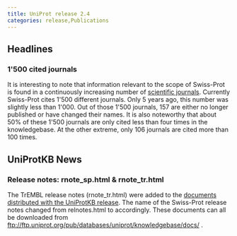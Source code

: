 ```yaml
---
title: UniProt release 2.4
categories: release,Publications
---
```


## Headlines

### 1'500 cited journals

It is interesting to note that information relevant to the scope of Swiss-Prot is found in a continuously increasing number of [scientific journals](http://www.uniprot.org/docs/jourlist). Currently Swiss-Prot cites 1'500 different journals. Only 5 years ago, this number was slightly less than 1'000. Out of those 1'500 journals, 157 are either no longer published or have changed their names. It is also noteworthy that about 50% of these 1'500 journals are only cited less than four times in the knowledgebase. At the other extreme, only 106 journals are cited more than 100 times.

## UniProtKB News

### Release notes: rnote\_sp.html & rnote\_tr.html

The TrEMBL release notes (rnote\_tr.html) were added to the [documents distributed with the UniProtKB release](http://www.uniprot.org/docs). The name of the Swiss-Prot release notes changed from relnotes.html to accordingly. These documents can all be downloaded from <ftp://ftp.uniprot.org/pub/databases/uniprot/knowledgebase/docs/> .
